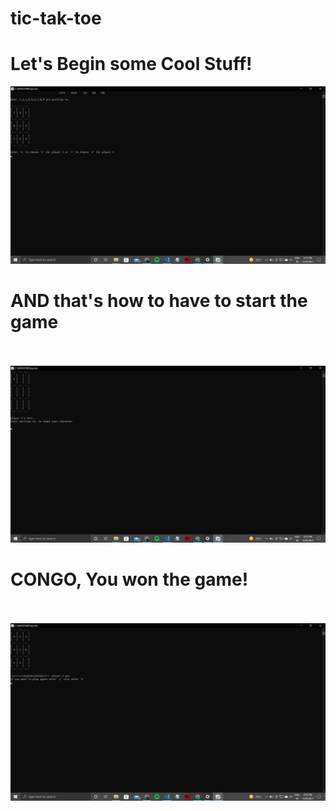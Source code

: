 # tic-tak-toe
# Let's Begin some Cool Stuff!
<img src=1.png>
  
 # AND that's how to have to start the game<br><br>
<img src=3.png>


  # CONGO, You won the game!<br><br>
<img src=2.png>
